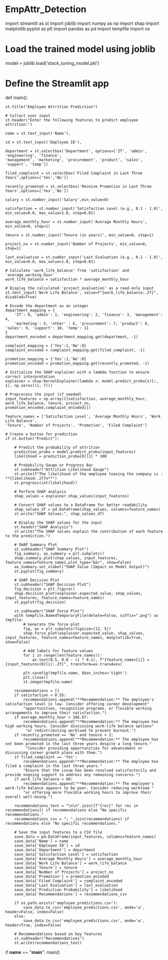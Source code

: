 # EmpAttr_Detection
import streamlit as st
import joblib
import numpy as np
import shap
import matplotlib.pyplot as plt
import pandas as pd
import tempfile
import os

# Load the trained model using joblib
model = joblib.load('stack_tuning_model.pkl')

# Define the Streamlit app
def main():

    st.title("Employee Attrition Prediction")

    # Collect user input
    st.header("Enter the following features to predict employee attrition:")

    name = st.text_input('Name'),

    id = st.text_input('Employee ID'),

    department = st.selectbox('Department', options=['IT', 'admin', 'engineering', 'finance',
    'management', 'marketing', 'procurement', 'product', 'sales', 'support', 'temp'])

    filed_complaint = st.selectbox('Filed Complaint in Last Three Years',options=['Yes','No'])

    recently_promoted = st.selectbox('Receive Promotion in Last Three Years',options=['Yes','No'])

    salary = st.number_input('Salary',min_value=0)

    satisfaction = st.number_input('Satisfaction Level (e.g., 0.1 - 1.0)', min_value=0.0, max_value=1.0, step=0.01)

    average_monthly_hour = st.number_input('Average Monthly Hours', min_value=0, step=1)

    tenure = st.number_input('Tenure (in years)', min_value=0, step=1)

    project_no = st.number_input('Number of Projects', min_value=0, step=1)

    last_evaluation = st.number_input('Last Evaluation (e.g., 0.1 - 1.0)', min_value=0.0, max_value=1.0, step=0.01)

    # Calculate 'work_life_balance' from 'satisfaction' and 'average_working_hour'
    work_life_balance = satisfaction * average_monthly_hour

    # Display the calculated 'project_evaluation' as a read-only input
    st.text_input('Work Life Balance', value=f"{work_life_balance:.2f}", disabled=True)

    # Encode the department as an integer
    department_mapping = {
        'IT': 0, 'admin': 1, 'engineering': 2, 'finance': 3, 'management': 4,
        'marketing': 5, 'other' : 6, 'procurement': 7, 'product': 8, 'sales': 9, 'support': 10, 'temp': 11
    }
    department_encoded = department_mapping.get(department, -1)

    complaint_mapping = {'Yes':1,'No':0}
    complaint_encoded = complaint_mapping.get(filed_complaint, -1)

    promotion_mapping = {'Yes':1,'No':0}
    promotion_encoded = promotion_mapping.get(recently_promoted, -1)

    # Initialize the SHAP explainer with a lambda function to ensure correct interpretation
    explainer = shap.KernelExplainer(lambda x: model.predict_proba(x)[:, 1], np.zeros((1, 7)))

    # Preprocess the input (if needed)
    input_features = np.array([[satisfaction, average_monthly_hour, work_life_balance, tenure, project_no, promotion_encoded,complaint_encoded]])

    feature_names = ['Satisfaction Level', 'Average Monthly Hours', 'Work Life Balance',
    'Tenure', 'Number of Projects', 'Promotion', 'Filed Complaint']

    # Create a button for prediction
    if st.button("Predict"):

        # Predict the probability of attrition
        prediction_proba = model.predict_proba(input_features)
        likelihood = prediction_proba[0][1] * 100

        # Probability Gauge or Progress Bar
        st.subheader("Attrition Likelihood Gauge")
        st.write(f"The likelihood of the employee leaving the company is : **{likelihood:.2f}%**")
        st.progress(int(likelihood))

        # Perform SHAP analysis
        shap_values = explainer.shap_values(input_features)

        # Convert SHAP values to a DataFrame for better readability
        shap_values_df = pd.DataFrame(shap_values, columns=feature_names)
        st.write("SHAP Values:", shap_values_df)

        # Display the SHAP values for the input
        st.header("SHAP Analysis")
        st.write("The SHAP values explain the contribution of each feature to the prediction.")

        # SHAP Summary Plot
        st.subheader("SHAP Summary Plot")
        fig_summary, ax_summary = plt.subplots()
        shap.summary_plot(shap_values, input_features, feature_names=feature_names,plot_type="bar", show=False)
        ax_summary.set_xlabel("SHAP Value (Impact on Model Output)")
        st.pyplot(fig_summary)

        # SHAP Decision Plot
        st.subheader("SHAP Decision Plot")
        fig_decision = plt.figure()
        shap.decision_plot(explainer.expected_value, shap_values, input_features, feature_names=feature_names)
        st.pyplot(fig_decision)

        st.subheader("SHAP Force Plot")
        with tempfile.NamedTemporaryFile(delete=False, suffix=".png") as tmpfile:
            # Generate the force plot
            fig, ax = plt.subplots(figsize=(12, 5))
            shap.force_plot(explainer.expected_value, shap_values, input_features, feature_names=feature_names, matplotlib=True, show=False)

            # Add labels for feature values
            for i in range(len(feature_names)):
                ax.text(0.5, 0.8 - (i * 0.1), f"{feature_names[i]} = {input_features[0][i]:.2f}", transform=ax.transAxes)

            plt.savefig(tmpfile.name, bbox_inches='tight')
            plt.close()
            st.image(tmpfile.name)

        recommendations = []
        if satisfaction < 0.55:
            recommendations.append("**Recommendation:** The employee's satisfaction level is low. Consider offering career development"
            "opportunities, recognition programs, or flexible working arrangements to improve their satisfaction.")
        if average_monthly_hour > 166.67:
            recommendations.append("**Recommendation:** The employee has high working hours. Consider discussing work-life balance options"
             "or redistributing workload to prevent burnout.")
        if recently_promoted == 'No' and tenure > 2:
            recommendations.append("**Recommendation:** The employee has not been promoted in the last three years despite a long tenure."
             "Consider providing opportunities for advancement or discussing career growth plans with them.")
        if filed_complaint == 'Yes':
            recommendations.append("**Recommendation:** The employee has filed a complaint in the last three years."
            "Ensure that the issue has been resolved satisfactorily and provide ongoing support to address any remaining concerns.")
        if work_life_balance > 60:
            recommendations.append("**Recommendation:** The employee's work-life balance appears to be poor. Consider reducing workload "
            "or offering more flexible working hours to improve their overall well-being.")

        recommendations_text = "\n\n".join([f"{rec}" for rec in recommendations]) if recommendations else "No specific recommendations."
        recommendations_csv = "; ".join(recommendations) if recommendations else "No specific recommendations."

        # Save the input features to a CSV file
        save_data = pd.DataFrame(input_features, columns=feature_names)
        save_data['Name'] = name
        save_data['Employee ID'] = id
        save_data['Department'] = department
        save_data['Satisfaction Level'] = satisfaction
        save_data['Average Monthly Hours'] = average_monthly_hour
        save_data['Work Life Balance'] = work_life_balance
        save_data['Tenure'] = tenure
        save_data['Number of Projects'] = project_no
        save_data['Promotion'] = promotion_encoded
        save_data['Filed Complaint'] = complaint_encoded
        save_data['Last Evaluation'] = last_evaluation
        save_data['Prediction Probability'] = likelihood
        save_data['Recommendations'] = recommendations_csv

        if os.path.exists('employee_predictions.csv'):
            save_data.to_csv('employee_predictions.csv', mode='a', header=False, index=False)
        else:
            save_data.to_csv('employee_predictions.csv', mode='w', header=True, index=False)

        # Recommendations based on key features
        st.subheader("Recommendations")
        st.write(recommendations_text)


if __name__ == "__main__":
    main()
